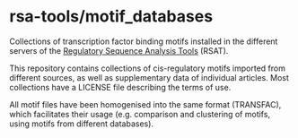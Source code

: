 # rsa-tools/motif_databases

Collections of transcription factor binding motifs installed in the different servers of the [Regulatory Sequence Analysis Tools](http://rsat.eu) (RSAT).

This repository contains collections of cis-regulatory motifs imported from different sources, as well as supplementary data of individual articles. Most collections have a LICENSE file describing the terms of use.

All motif files have been homogenised into the same format (TRANSFAC), which facilitates their usage (e.g. comparison and clustering of motifs, using motifs from different databases).

